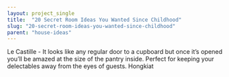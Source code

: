 ```yaml
---
layout: project_single
title:  "20 Secret Room Ideas You Wanted Since Childhood"
slug: "20-secret-room-ideas-you-wanted-since-childhood"
parent: "house-ideas"
---
```

Le Castille - It looks like any regular door to a cupboard but once it’s opened you’ll be amazed at the size of the pantry inside. Perfect for keeping your delectables away from the eyes of guests. Hongkiat